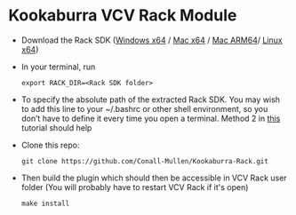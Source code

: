 # Kookaburra VCV Rack Module

- Download the Rack SDK ([Windows x64](https://vcvrack.com/downloads/Rack-SDK-latest-win-x64.zip) / [Mac x64](https://vcvrack.com/downloads/Rack-SDK-latest-mac-x64.zip) / [Mac ARM64](https://vcvrack.com/downloads/Rack-SDK-latest-mac-arm64.zip)/ [Linux x64](https://vcvrack.com/downloads/Rack-SDK-latest-lin-x64.zip))

- In your terminal, run

  `export RACK_DIR=<Rack SDK folder>`

- To specify the absolute path of the extracted Rack SDK. You may wish to add this line to your ~/.bashrc or other shell environment, so you don’t have to define it every time you open a terminal. Method 2 in [this](https://www.alibabacloud.com/blog/a-guide-on-environment-variable-configuration-in-linux_598423) tutorial should help

- Clone this repo:

  `git clone https://github.com/Conall-Mullen/Kookaburra-Rack.git`

- Then build the plugin which should then be accessible in VCV Rack user folder (You will probably have to restart VCV Rack if it's open)

  `make install`
